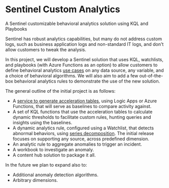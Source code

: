 # Sentinel Custom Analytics

A Sentinel customizable behavioral analytics solution using KQL and Playbooks

Sentinel has robust analytics capabilities, but many do not address custom logs, such as business application logs and non-standard IT logs, and don't allow customers to tweak the analysis. 

In this project, we will develop a Sentinel solution that uses KQL, watchlists, and playbooks (with Azure Functions as an option) to allow customers to define behavioral analytics [use cases](docs/design/use-cases.md) on any data source, any variable, and a choice of behavioral algorithms. We will also aim to add a few out-of-the-box behavioral analytics rules to demonstrate the use of the new solution.

The general outline of the initial project is as follows:

- A [service to generate acceleration tables](docs/design/acceleration-tables.md), using Logic Apps or Azure Functions, that will serve as baselines to compare activity against.
- A set of KQL functions that use the acceleration tables to calculate dynamic thresholds to facilitate custom rules, hunting queries and insights using the baselines.
- A dynamic analytics rule, configured using a Watchlist, that detects abnormal behaviors, using [series decomposition](https://learn.microsoft.com/azure/data-explorer/kusto/query/series-decomposefunction). The initial release focuses on supporting any source, across predefined dimension. 
- An analytic rule to aggregate anomalies to trigger an incident.
- A workbook to investigate an anomaly.
- A content hub solution to package it all.

In the future we plan to expand also to:
- Additional anomaly detection algorithms. 
- Arbitrary dimensions.
